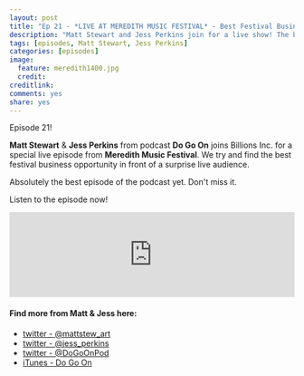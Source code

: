 ```yaml
---
layout: post
title: "Ep 21 - *LIVE AT MEREDITH MUSIC FESTIVAL* - Best Festival Business Ideas"
description: "Matt Stewart and Jess Perkins join for a live show! The best episode of the podcast ever!"
tags: [episodes, Matt Stewart, Jess Perkins]
categories: [episodes]
image:
  feature: meredith1400.jpg
  credit: 
creditlink:
comments: yes
share: yes
---
```


Episode 21!

**Matt Stewart** & **Jess Perkins** from podcast **Do Go On** joins Billions Inc. for a special live episode from **Meredith Music Festival**. We try and find the best festival business opportunity in front of a surprise live audience.

Absolutely the best episode of the podcast yet. Don't miss it.

Listen to the episode now!

<iframe src="https://www.omnycontent.com/w/player/?orgId=f74cc2ac-5cea-4914-99d8-a67c008ca26e&programId=df7f3c35-9d13-4dc2-baa6-a67c008d8993&clipId=99aca65f-caf3-4f3d-9f07-a6d9005f0b3a" width="100%" height="150px" frameborder="0"></iframe>

#### Find more from Matt & Jess here:

+ [twitter - @mattstew_art](https://twitter.com/mattstew_art)
+ [twitter - @jess_perkins](https://twitter.com/jess_perkins)
+ [twitter - @DoGoOnPod](https://twitter.com/DoGoOnPod)
+ [iTunes - Do Go On](https://itunes.apple.com/au/podcast/do-go-on/id1057458646?mt=2)
